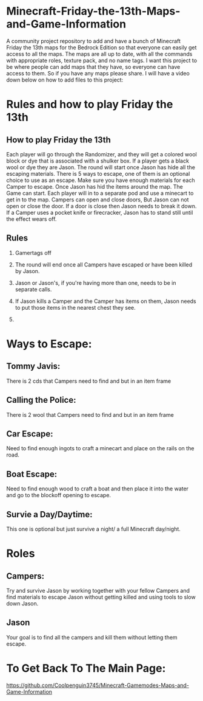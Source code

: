 # Minecraft-Friday-the-13th-Maps-and-Game-Information
A community project repository to add and have a bunch of Minecraft Friday the 13th maps for the Bedrock Edition so that everyone can easily get access to all the maps. The maps are all up to date, with all the commands with appropriate roles, texture pack, and no name tags. I want this project to be where people can add maps that they have, so everyone can have access to them. So if you have any maps please share. I will have a video down below on how to add files to this project:

# Rules and how to play Friday the 13th

## How to play Friday the 13th

Each player will go through the Randomizer, and they will get a colored wool block or dye that is associated with a shulker box. If a player gets a black wool or dye they are Jason. The round will start once Jason has hide all the escaping materials. There is 5 ways to escape, one of them is an optional choice to use as an escape. Make sure you have enough materials for each Camper to escape. Once Jason has hid the items around the map. The Game can start. Each player will in to a separate pod and use a minecart to get in to the map. Campers can open and close doors, But Jason can not open or close the door. If a door is close then Jason needs to break it down. If a Camper uses a pocket knife or firecracker, Jason has to stand still until the effect wears off.


## Rules

1. Gamertags off

2. The round will end once all Campers have escaped or have been killed by Jason.

3. Jason or Jason's, if you're having more than one, needs to be in separate calls.

4. If Jason kills a Camper and the Camper has items on them, Jason needs to put those items in the nearest chest they see.

5. 

# Ways to Escape:

## Tommy Javis: 

There is 2 cds that Campers need to find and but in an item frame

## Calling the Police:

There is 2 wool that Campers need to find and but in an item frame

## Car Escape:

Need to find enough ingots to craft a minecart and place on the rails on the road.

## Boat Escape:

Need to find enough wood to craft a boat and then place it into the water and go to the blockoff opening to escape.

## Survie a Day/Daytime:

This one is optional but just survive a night/ a full Minecraft day/night.

# Roles

## Campers:

Try and survive Jason by working together with your fellow Campers and find materials to escape Jason without getting killed and using tools to slow down Jason.

## Jason

Your goal is to find all the campers and kill them without letting them escape.

# To Get Back To The Main Page:
https://github.com/Coolpenguin3745/Minecraft-Gamemodes-Maps-and-Game-Information 
